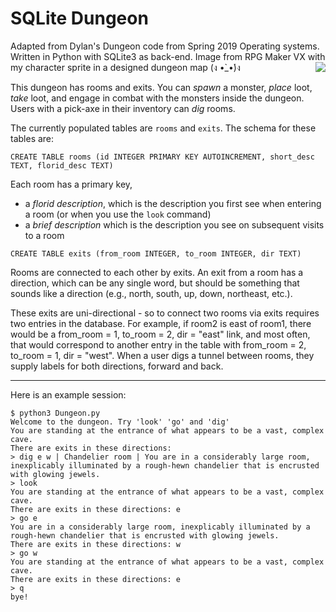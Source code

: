 SQLite Dungeon
==============

Adapted from Dylan's Dungeon code from Spring 2019 Operating systems. 
Written in Python with SQLite3 as back-end. Image from RPG Maker VX with my character sprite in a designed dungeon map (ง •̀_•́)ง
<img src="https://66.media.tumblr.com/d471e4f3dee7aca7d07468ae89225edb/tumblr_ppnk1hKli51tk06jno1_540.jpg" align="right"> 

This dungeon has rooms and exits. You can *spawn* a monster, *place* loot, *take* loot, and engage in combat with the monsters inside the dungeon. Users with a pick-axe in their inventory can *dig* rooms.

The currently populated tables are `rooms` and `exits`. The schema for these tables are:

`CREATE TABLE rooms (id INTEGER PRIMARY KEY AUTOINCREMENT, short_desc TEXT, florid_desc TEXT)`

Each room has a primary key,

  * a *florid description*, which is the description you first see when entering a room (or when you use the `look` command)
  * a *brief description* which is the description you see on subsequent visits to a room

`CREATE TABLE exits (from_room INTEGER, to_room INTEGER, dir TEXT)`

Rooms are connected to each other by exits. An exit from a room has a
direction, which can be any single word, but should be something that
sounds like a direction (e.g., north, south, up, down, northeast,
etc.).

These exits are uni-directional - so to connect two rooms via exits
requires two entries in the database. For example, if room2 is east of
room1, there would be a from_room = 1, to_room = 2, dir = "east" link,
and most often, that would correspond to another entry in the table
with from_room = 2, to_room = 1, dir = "west". When a user digs a
tunnel between rooms, they supply labels for both directions, forward
and back.

--------

Here is an example session:

```
$ python3 Dungeon.py
Welcome to the dungeon. Try 'look' 'go' and 'dig'
You are standing at the entrance of what appears to be a vast, complex cave.
There are exits in these directions:
> dig e w | Chandelier room | You are in a considerably large room, inexplicably illuminated by a rough-hewn chandelier that is encrusted with glowing jewels.
> look
You are standing at the entrance of what appears to be a vast, complex cave.
There are exits in these directions: e
> go e
You are in a considerably large room, inexplicably illuminated by a rough-hewn chandelier that is encrusted with glowing jewels.
There are exits in these directions: w
> go w
You are standing at the entrance of what appears to be a vast, complex cave.
There are exits in these directions: e
> q
bye!
```
